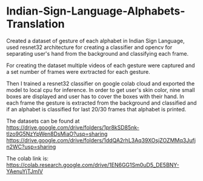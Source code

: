 # Indian-Sign-Language-Alphabets-Translation

Created a dataset of gesture of each alphabet in Indian Sign Language, used resnet32 architecture for creating a classifier and opencv for separating user's hand from the background and classifying each frame.

For creating the dataset multiple videos of each gesture were captured and a set number of frames were exrtracted for each gesture.

Then I trained a resnet32 classifier on google colab cloud and exported the model to local cpu for inference. In order to get user's skin color, nine small boxes are displayed and user has to cover the boxes with their hand. In each frame the gesture is extracted from the background and classified and if an alphabet is classified for last 20/30 frames that alphabet is printed.


The datasets can be found at 
https://drive.google.com/drive/folders/1pr8kSD85nk-tIzo9G5NzYpWen8DsMiaO?usp=sharing
https://drive.google.com/drive/folders/1ddQA2rhL3Aq39XOsjZOZMMq3Jufjn2WC?usp=sharing

The colab link is:
https://colab.research.google.com/drive/1EN6GG1Sm0uD5_DE5BNY-YAenuYjTJmIV

